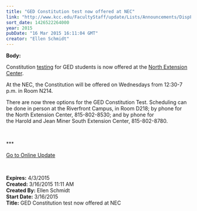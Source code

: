 ```yaml
---
title: "GED Constitution test now offered at NEC"
link: "http://www.kcc.edu/FacultyStaff/update/Lists/Announcements/DispForm.aspx?ID=1857"
sort_date: 1426522264000
year: 2015
pubDate: "16 Mar 2015 16:11:04 GMT"
creator: "Ellen Schmidt"
---
```


<div><b>Body:</b> <div class="ExternalClass23C412B612ED452D929835986B2FA9A9"><p>​Constitution <a href="/students/helpful/testingservices/Pages/about.aspx">testing</a> for GED students is now offered at the <a href="/nec">North Extension Center</a>.</p>
<p>At the NEC, the Constitution will be offered on Wednesdays from 12:30-7 p.m. in Room N214.</p>
<p>There are now three options for the GED Constitution Test. Scheduling can be done in person at the Riverfront Campus, in Room D218; by phone for the North Extension Center, 815-802-8530; and by phone for the Harold and Jean Miner South Extension Center, 815-802-8780.</p>
<p> </p>
<p>***</p>
<p><a href="/update">Go to Online Update</a></p>
<p><br /></p></div></div>
<div><b>Expires:</b> 4/3/2015</div>
<div><b>Created:</b> 3/16/2015 11:11 AM</div>
<div><b>Created By:</b> Ellen Schmidt</div>
<div><b>Start Date:</b> 3/16/2015</div>
<div><b>Title:</b> GED Constitution test now offered at NEC</div>

